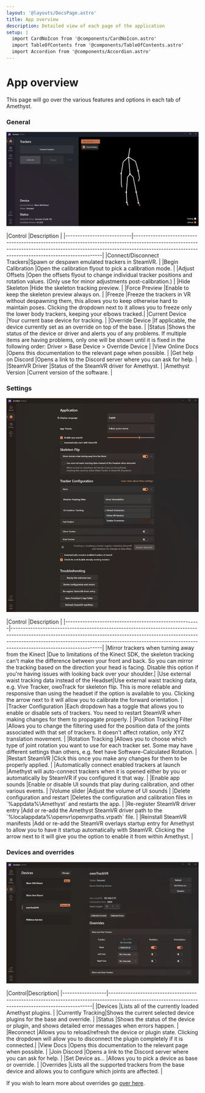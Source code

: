 ```yaml
---
layout: '@layouts/DocsPage.astro'
title: App overview
description: Detailed view of each page of the application
setup: | 
  import CardNoIcon from '@components/CardNoIcon.astro'
  import TableOfContents from '@components/TableOfContents.astro'
  import Accordion from '@components/Accordion.astro'
---
```

# App overview
This page will go over the various features and options in each tab of Amethyst.

### General
![amethyst general tab](/en/img/amethyst-general-tab.png)

<Accordion title="General Tab Controls">
|Control                    |Description                                                                                                                                                                                                                  |
|---------------------------|-----------------------------------------------------------------------------------------------------------------------------------------------------------------------------------------------------------------------------|
|Connect/Disconnect Trackers|Spawn or despawn emulated trackers in SteamVR.                                                                                                                                                                               |
|Begin Calibration          |Open the calibration flyout to pick a calibration mode.                                                                                                                                                                      |
|Adjust Offsets             |Open the offsets flyout to change individual tracker positions and rotation values. (Only use for minor adjustments post-calibration.)                                                                                       |
|Hide Skeleton              |Hide the skeleton tracking preview.                                                                                                                                                                                          |
|Force Preview              |Enable to keep the skeleton preview always on.                                                                                                                                                                               |
|Freeze                    |Freeze the trackers in VR without despawning them, this allows you to keep otherwise hard to maintain poses. Clicking the dropdown next to it allows you to freeze only the lower body trackers, keeping your elbows tracked.|
|Current Device             |Your current base device for tracking.                                                                                                                                                                                       |
|Override Device            |If applicable, the device currently set as an override on top of the base.                                                                                                                                                   |
|Status                     |Shows the status of the device or driver and alerts you of any problems. If multiple items are having problems, only one will be shown until it is fixed in the following order: Driver > Base Device > Override Device      |
|View Online Docs           |Opens this documentation to the relevant page when possible.                                                                                                                                                                 |
|Get help on Discord        |Opens a link to the Discord server where you can ask for help.                                                                                                                                                               |
|SteamVR Driver             |Status of the SteamVR driver for Amethyst.                                                                                                                                                                                   |
|Amethyst Version           |Current version of the software.                                                                                                                                                                                             |
</Accordion>

### Settings
![amethyst settings tab](/en/img/amethyst-settings-tab.png)

<Accordion title="Settings Tab Controls">
|Control                                                |Description                                                                                                                                                                                                                                                                    |
|-------------------------------------------------------|-------------------------------------------------------------------------------------------------------------------------------------------------------------------------------------------------------------------------------------------------------------------------------|
|Mirror trackers when turning away from the Kinect      |Due to limitations of the Kinect SDK, the skeleton tracking can't make the difference between your front and back. So you can mirror the tracking based on the direction your head is facing. Disable this option if you're having issues with looking back over your shoulder.|
|Use external waist tracking data instead of the Headset|Use external waist tracking data, e.g. Vive Tracker, owoTrack for skeleton flip. This is more reliable and responsive than using the headset if the option is available to you. Clicking the arrow next to it will allow you to calibrate the forward orientation.             |
|Tracker Configuration                                  |Each dropdown has a toggle that allows you to enable or disable sets of trackers. You need to restart SteamVR when making changes for them to propagate properly.                                                                                                              |
|Position Tracking Filter                               |Allows you to change the filtering used for the position data of the joints associated with that set of trackers. It doesn't affect rotation, only XYZ translation movement.                                                                                                   |
|Rotation Tracking                                      |Allows you to choose which type of joint rotation you want to use for each tracker set. Some may have different settings than others, e.g. feet have Software-Calculated Rotation.                                                                                             |
|Restart SteamVR                                        |Click this once you make any changes for them to be properly applied.                                                                                                                                                                                                          |
|Automatically connect enabled trackers at launch       |Amethyst will auto-connect trackers when it is opened either by you or automatically by SteamVR if you configured it that way.                                                                                                                                                 |
|Enable app sounds                                      |Enable or disable UI sounds that play during calibration, and other various events.                                                                                                                                                                                            |
|Volume slider                                          |Adjust the volume of UI sounds                                                                                                                                                                                                                                                 |
|Delete configuration and restart                       |Deletes the configuration and calibration files in `%appdata%\Amethyst` and restarts the app.                                                                                                                                                                                  |
|Re-register SteamVR driver entry                       |Add or re-add the Amethyst SteamVR driver path to the `%localappdata%\openvr\openvrpaths.vrpath` file.                                                                                                                                                                         |
|Reinstall SteamVR manifests                            |Add or re-add the SteamVR overlays startup entry for Amethyst to allow you to have it startup automatically with SteamVR. Clicking the arrow next to it will give you the option to enable it from within Amethyst.                                                            |
</Accordion>

### Devices and overrides
![amethyst devices tab](/en/img/amethyst-overrides.png)

<Accordion title="Devices Tab Controls">
|Control|Description|
|------------------|-----------------------------------------------------------------------------------------------------------------------------------------------------|
|Devices           |Lists all of the currently loaded Amethyst plugins.                                                                                                  |
|Currently Tracking|Shows the current selected device plugins for the base and override.                                                                                 |
|Status            |Shows the status of the device or plugin, and shows detailed error messages when errors happen.                                                      |
|Reconnect         |Allows you to reload/refresh the device or plugin state. Clicking the dropdown will allow you to disconnect the plugin completely if it is connected.|
|View Docs         |Opens this documentation to the relevant page when possible.                                                                                         |
|Join Discord      |Opens a link to the Discord server where you can ask for help.                                                                                       |
|Set Device as...  |Allows you to pick a device as base or override.                                                                                                     |
|Overrides         |Lists all the supported trackers from the base device and allows you to configure which joints are affected.                                         |
</Accordion>

If you wish to learn more about overrides go [over here](/en/app/overrides).